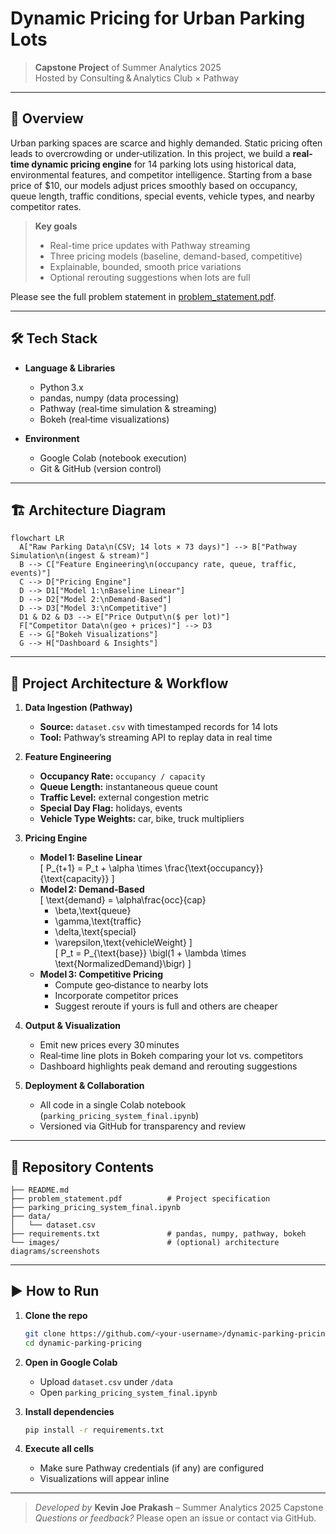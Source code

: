 # Dynamic Pricing for Urban Parking Lots

> **Capstone Project** of Summer Analytics 2025  
> Hosted by Consulting & Analytics Club × Pathway

---

## 🚀 Overview

Urban parking spaces are scarce and highly demanded. Static pricing often leads to overcrowding or under‐utilization. In this project, we build a **real-time dynamic pricing engine** for 14 parking lots using historical data, environmental features, and competitor intelligence. Starting from a base price of $10, our models adjust prices smoothly based on occupancy, queue length, traffic conditions, special events, vehicle types, and nearby competitor rates.

> **Key goals**  
> - Real-time price updates with Pathway streaming  
> - Three pricing models (baseline, demand-based, competitive)  
> - Explainable, bounded, smooth price variations  
> - Optional rerouting suggestions when lots are full

Please see the full problem statement in [problem_statement.pdf](./problem_statement.pdf).

---

## 🛠️ Tech Stack

- **Language & Libraries**  
  - Python 3.x  
  - pandas, numpy (data processing)  
  - Pathway (real‑time simulation & streaming)  
  - Bokeh (real‑time visualizations)

- **Environment**  
  - Google Colab (notebook execution)  
  - Git & GitHub (version control)

---

## 🏗️ Architecture Diagram

```mermaid
flowchart LR
  A["Raw Parking Data\n(CSV; 14 lots × 73 days)"] --> B["Pathway Simulation\n(ingest & stream)"]
  B --> C["Feature Engineering\n(occupancy rate, queue, traffic, events)"]
  C --> D["Pricing Engine"]
  D --> D1["Model 1:\nBaseline Linear"]
  D --> D2["Model 2:\nDemand‑Based"]
  D --> D3["Model 3:\nCompetitive"]
  D1 & D2 & D3 --> E["Price Output\n($ per lot)"]
  F["Competitor Data\n(geo + prices)"] --> D3
  E --> G["Bokeh Visualizations"]
  G --> H["Dashboard & Insights"]
```

---

## 📝 Project Architecture & Workflow

1. **Data Ingestion (Pathway)**  
   - **Source:** `dataset.csv` with timestamped records for 14 lots  
   - **Tool:** Pathway’s streaming API to replay data in real time  

2. **Feature Engineering**  
   - **Occupancy Rate:** `occupancy / capacity`  
   - **Queue Length:** instantaneous queue count  
   - **Traffic Level:** external congestion metric  
   - **Special Day Flag:** holidays, events  
   - **Vehicle Type Weights:** car, bike, truck multipliers  

3. **Pricing Engine**  
   - **Model 1: Baseline Linear**  
     \[
       P_{t+1} = P_t + \alpha \times \frac{\text{occupancy}}{\text{capacity}}
     \]
   - **Model 2: Demand‑Based**  
     \[
       \text{demand} = \alpha\frac{occ}{cap}
       + \beta\,\text{queue}
       - \gamma\,\text{traffic}
       + \delta\,\text{special}
       + \varepsilon\,\text{vehicleWeight}
     \]  
     \[
       P_t = P_{\text{base}} \bigl(1 + \lambda \times \text{NormalizedDemand}\bigr)
     \]
   - **Model 3: Competitive Pricing**  
     - Compute geo‑distance to nearby lots  
     - Incorporate competitor prices  
     - Suggest reroute if yours is full and others are cheaper  

4. **Output & Visualization**  
   - Emit new prices every 30 minutes  
   - Real‑time line plots in Bokeh comparing your lot vs. competitors  
   - Dashboard highlights peak demand and rerouting suggestions  

5. **Deployment & Collaboration**  
   - All code in a single Colab notebook (`parking_pricing_system_final.ipynb`)  
   - Versioned via GitHub for transparency and review  

---

## 📂 Repository Contents

```
├── README.md
├── problem_statement.pdf          # Project specification
├── parking_pricing_system_final.ipynb
├── data/
│   └── dataset.csv
├── requirements.txt               # pandas, numpy, pathway, bokeh
└── images/                        # (optional) architecture diagrams/screenshots
```

---

## ▶️ How to Run

1. **Clone the repo**  
   ```bash
   git clone https://github.com/<your‑username>/dynamic-parking-pricing.git
   cd dynamic-parking-pricing
   ```

2. **Open in Google Colab**  
   - Upload `dataset.csv` under `/data`  
   - Open `parking_pricing_system_final.ipynb`  

3. **Install dependencies**  
   ```bash
   pip install -r requirements.txt
   ```

4. **Execute all cells**  
   - Make sure Pathway credentials (if any) are configured  
   - Visualizations will appear inline  

---

> _Developed by_ **Kevin Joe Prakash** – Summer Analytics 2025 Capstone  
> _Questions or feedback?_ Please open an issue or contact via GitHub.
